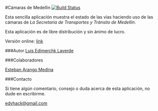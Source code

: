 #Cámaras de Medellín
[![Build Status](https://travis-ci.org/edymerchk/camaras.png?branch=master)](https://travis-ci.org/edymerchk/camaras)

Esta sencilla aplicación muestra el estado de las vías haciendo uso de las cámaras de _La Secretaría de Transportes y Tránsito de Medellín_.


Esta aplicación es de libre distribución y sin ánimo de lucro.

Versión online: [link](http://camaras-medellin.herokuapp.com/)

###Autor
[Luis Edimerchk Laverde](http://twitter.com/edymerchk)

###Colaboradores

[Esteban Arango Medina](http://esbanarango.com/)

###Contacto 

Si tiene algún comentario, consejo o duda acerca de esta aplicación, no dude en escribirme.

edyhack@gmail.com